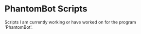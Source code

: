 # PhantomBot Scripts
Scripts I am currently working or have worked on for the program 'PhantomBot'.
